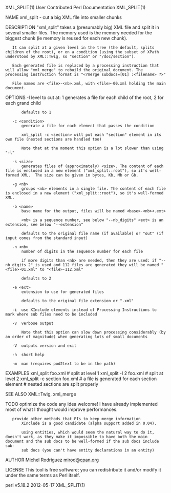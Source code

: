 XML_SPLIT(1)                                                                         User Contributed Perl Documentation                                                                         XML_SPLIT(1)



NAME
         xml_split - cut a big XML file into smaller chunks

DESCRIPTION
       "xml_split" takes a (presumably big) XML file and split it in several smaller files. The memory used is the memory needed for the biggest chunk (ie memory is reused for each new chunk).

       It can split at a given level in the tree (the default, splits children of the root), or on a condition (using the subset of XPath understood by XML::Twig, so "section" or "/doc/section").

       Each generated file is replaced by a processing instruction that will allow "xml_merge" to rebuild the original document. The processing instruction format is "<?merge subdocs=[01] :<filename> ?>"

       File names are <file>-<nb>.xml, with <file>-00.xml holding the main document.

OPTIONS
       -l <level>
           level to cut at: 1 generates a file for each child of the root, 2 for each grand child

           defaults to 1

       -c <condition>
           generate a file for each element that passes the condition

           xml_split -c <section> will put each "section" element in its own file (nested sections are handled too)

           Note that at the moment this option is a lot slower than using "-l"

       -s <size>
           generates files of (approximately) <size>. The content of each file is enclosed in a new element ("xml_split::root"), so it's well-formed XML.  The size can be given in bytes, Kb, Mb or Gb.

       -g <nb>
           groups <nb> elements in a single file. The content of each file is enclosed in a new element ("xml_split::root"), so it's well-formed XML.

       -b <name>
           base name for the output, files will be named <base>-<nb><.ext>

           <nb> is a sequence number, see below "--nb_digits" <ext> is an extension, see below "--extension"

           defaults to the original file name (if available) or "out" (if input comes from the standard input)

       -n <nb>
           number of digits in the sequence number for each file

           if more digits than <nb> are needed, then they are used: if "--nb_digits 2" is used and 112 files are generated they will be named "<file>-01.xml" to "<file>-112.xml"

           defaults to 2

       -e <ext>
           extension to use for generated files

           defaults to the original file extension or ".xml"

       -i  use XInclude elements instead of Processing Instructions to mark where sub files need to be included

       -v  verbose output

           Note that this option can slow down processing considerably (by an order of magnitude) when generating lots of small documents

       -V  outputs version and exit

       -h  short help

       -m  man (requires pod2text to be in the path)

EXAMPLES
         xml_split foo.xml             # split at level 1
         xml_split -l 2 foo.xml        # split at level 2
         xml_split -c section foo.xml  # a file is generated for each section element
                                       # nested sections are split properly

SEE ALSO
       XML::Twig, xml_merge

TODO
       optimize the code
           any idea welcome! I have already implemented most of what I thought would improve performances.

       provide other methods that PIs to keep merge information
           XInclude is a good candidate (alpha support added in 0.04).

           using entities, which would seem the natural way to do it, doesn't work, as they make it impossible to have both the main document and the sub docs to be well-formed if the sub docs include sub-
           sub docs (you can't have entity declarations in an entity)

AUTHOR
       Michel Rodriguez <mirod@cpan.org>

LICENSE
       This tool is free software; you can redistribute it and/or modify it under the same terms as Perl itself.



perl v5.18.2                                                                                      2012-05-17                                                                                     XML_SPLIT(1)
